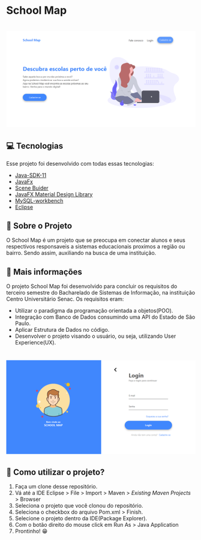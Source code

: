 # School Map

<h1 align="center">
  <img alt="Tela Home do sistema" src="github/Home.PNG" />
</h1>

## 💻 Tecnologias 

Esse projeto foi desenvolvido com todas essas tecnologias:

- [Java-SDK-11](https://www.oracle.com/java/technologies/javase-jdk11-downloads.html)
- [JavaFx](https://openjfx.io/)
- [Scene Buider](https://gluonhq.com/)
- [JavaFX Material Design Library](https://github.com/jfoenixadmin/JFoenix)
- [MySQL-workbench](https://www.mysql.com/products/workbench/)
- [Eclipse](https://www.eclipse.org/)

## 📖 Sobre o Projeto

O School Map é um projeto que se preocupa em conectar alunos e seus respectivos responsaveis a sistemas educacionais proximos a região ou bairro. Sendo assim, auxiliando na busca de uma instituição.

## 🏫 Mais informações

O projeto School Map foi desenvolvido para concluir os requisitos do terceiro semestre do Bacharelado de Sistemas de Informação, na instituição Centro Universitário Senac. 
Os requisitos eram: 

- Utilizar o paradigma da programação orientada a objetos(POO).
- Integração com Banco de Dados consumindo uma API do Estado de São Paulo.
- Aplicar Estrutura de Dados no código.
- Desenvolver o projeto visando o usuário, ou seja, utilizando User Experience(UX).

<h1 align="center">
  <img alt="Tela de Login do sistema" src="github/Login.PNG" />
</h1>

## 🤔 Como utilizar o projeto?

<ol>
  <li>Faça um clone desse repositório.</li>
  <li>Vá até a IDE Eclipse > File > Import > Maven > <em>Existing Maven Projects</em> > Browser</li>
  <li>Seleciona o projeto que você clonou do repositório.</li>
  <li>Seleciona o checkbox do arquivo Pom.xml > Finish.</li>
  <li>Selecione o projeto dentro da IDE(Package Explorer).</li>
  <li>Com o botão direito do mouse click em Run As > Java Application</li>
  <li>Prontinho! 😁</li>
</ol>
